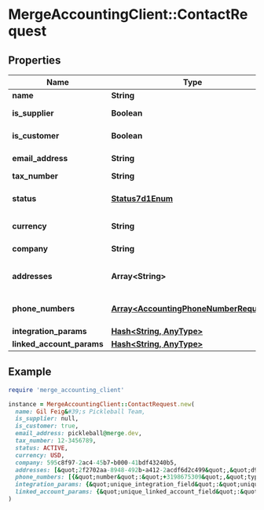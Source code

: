 # MergeAccountingClient::ContactRequest

## Properties

| Name | Type | Description | Notes |
| ---- | ---- | ----------- | ----- |
| **name** | **String** | The contact&#39;s name. | [optional] |
| **is_supplier** | **Boolean** | Whether the contact is a supplier. | [optional] |
| **is_customer** | **Boolean** | Whether the contact is a customer. | [optional] |
| **email_address** | **String** | The contact&#39;s email address. | [optional] |
| **tax_number** | **String** | The contact&#39;s tax number. | [optional] |
| **status** | [**Status7d1Enum**](Status7d1Enum.md) | The contact&#39;s status  * &#x60;ACTIVE&#x60; - ACTIVE * &#x60;ARCHIVED&#x60; - ARCHIVED | [optional] |
| **currency** | **String** | The currency the contact&#39;s transactions are in. | [optional] |
| **company** | **String** | The company the contact belongs to. | [optional] |
| **addresses** | **Array&lt;String&gt;** | &#x60;Address&#x60; object IDs for the given &#x60;Contacts&#x60; object. | [optional] |
| **phone_numbers** | [**Array&lt;AccountingPhoneNumberRequest&gt;**](AccountingPhoneNumberRequest.md) | &#x60;AccountingPhoneNumber&#x60; object for the given &#x60;Contacts&#x60; object. | [optional] |
| **integration_params** | [**Hash&lt;String, AnyType&gt;**](AnyType.md) |  | [optional] |
| **linked_account_params** | [**Hash&lt;String, AnyType&gt;**](AnyType.md) |  | [optional] |

## Example

```ruby
require 'merge_accounting_client'

instance = MergeAccountingClient::ContactRequest.new(
  name: Gil Feig&#39;s Pickleball Team,
  is_supplier: null,
  is_customer: true,
  email_address: pickleball@merge.dev,
  tax_number: 12-3456789,
  status: ACTIVE,
  currency: USD,
  company: 595c8f97-2ac4-45b7-b000-41bdf43240b5,
  addresses: [&quot;2f2702aa-8948-492b-a412-2acdf6d2c499&quot;,&quot;d98c7428-8dda-48a8-a1da-c570f65e2375&quot;],
  phone_numbers: [{&quot;number&quot;:&quot;+3198675309&quot;,&quot;type&quot;:&quot;Mobile&quot;}],
  integration_params: {&quot;unique_integration_field&quot;:&quot;unique_integration_field_value&quot;},
  linked_account_params: {&quot;unique_linked_account_field&quot;:&quot;unique_linked_account_field_value&quot;}
)
```


